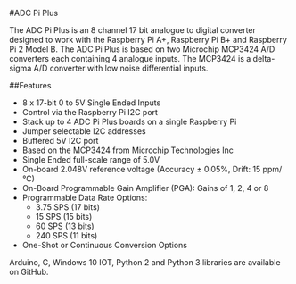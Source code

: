 <!--
---
name: ADC Pi Plus
class: board
type: adc
image: 'ab-adc-pi-plus.png'
manufacturer: AB Electronics
description: 8 channel Analogue to Digital Converter
url: https://www.abelectronics.co.uk/p/56/ADC-Pi-Plus-Raspberry-Pi-Analogue-to-Digital-converter
github: https://github.com/abelectronicsuk
buy: https://www.abelectronics.co.uk/p/56/ADC-Pi-Plus-Raspberry-Pi-Analogue-to-Digital-converter
formfactor: 'HAT'
pincount: 40
eeprom: no
power: 3v3,5v
pin:
  '3':
    mode: i2c
  '5':
    mode: i2c
i2c:
  '0x68':
    name: MCP3424
    device: MCP3424
  '0x69':
    name: MCP3424
    device: MCP3424
-->
#ADC Pi Plus

The ADC Pi Plus is an 8 channel 17 bit analogue to digital converter designed to work with the Raspberry Pi A+, Raspberry Pi B+ and Raspberry Pi 2 Model B. The ADC Pi Plus is based on two Microchip MCP3424 A/D converters each containing 4 analogue inputs.  The MCP3424 is a delta-sigma A/D converter with low noise differential inputs.

##Features

- 8 x 17-bit 0 to 5V Single Ended Inputs
- Control via the Raspberry Pi I2C port
- Stack up to 4 ADC Pi Plus boards on a single Raspberry Pi
- Jumper selectable I2C addresses
- Buffered 5V I2C port
- Based on the MCP3424 from Microchip Technologies Inc
- Single Ended full-scale range of 5.0V
- On-board 2.048V reference voltage (Accuracy  ± 0.05%, Drift: 15 ppm/°C)
- On-Board Programmable Gain Amplifier (PGA): Gains of 1, 2, 4 or 8
- Programmable Data Rate Options:
   - 3.75 SPS (17 bits)
   - 15 SPS (15 bits)
   - 60 SPS (13 bits)
   - 240 SPS (11 bits)
- One-Shot or Continuous Conversion Options

Arduino, C, Windows 10 IOT, Python 2 and Python 3 libraries are available on GitHub.